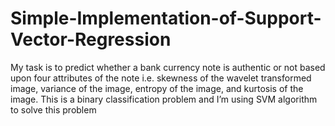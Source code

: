 # Simple-Implementation-of-Support-Vector-Regression
My task is to predict whether a bank currency note is authentic or not based upon four attributes of the note i.e. skewness of the wavelet transformed image, variance of the image, entropy of the image, and kurtosis of the image. This is a binary classification problem and I’m using SVM algorithm to solve this problem
